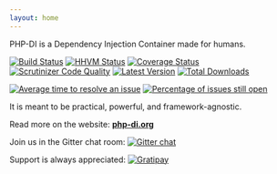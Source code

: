 ```yaml
---
layout: home
---
```


PHP-DI is a Dependency Injection Container made for humans.

[![Build Status](https://img.shields.io/travis/mnapoli/PHP-DI.svg?style=flat-square)](https://travis-ci.org/mnapoli/PHP-DI)
[![HHVM Status](https://img.shields.io/hhvm/mnapoli/PHP-DI.svg?style=flat-square)](http://hhvm.h4cc.de/package/mnapoli/php-di)
[![Coverage Status](https://img.shields.io/coveralls/mnapoli/PHP-DI/master.svg?style=flat-square)](https://coveralls.io/r/mnapoli/PHP-DI?branch=master)
[![Scrutinizer Code Quality](https://img.shields.io/scrutinizer/g/mnapoli/PHP-DI.svg?style=flat-square)](https://scrutinizer-ci.com/g/mnapoli/PHP-DI/?branch=master)
[![Latest Version](https://img.shields.io/github/release/mnapoli/PHP-DI.svg?style=flat-square)](https://packagist.org/packages/mnapoli/php-di)
[![Total Downloads](https://img.shields.io/packagist/dt/mnapoli/PHP-DI.svg?style=flat-square)](https://packagist.org/packages/mnapoli/php-di)

[![Average time to resolve an issue](http://isitmaintained.com/badge/resolution/mnapoli/PHP-DI.svg)](http://isitmaintained.com/project/mnapoli/PHP-DI "Average time to resolve an issue")
[![Percentage of issues still open](http://isitmaintained.com/badge/open/mnapoli/PHP-DI.svg)](http://isitmaintained.com/project/mnapoli/PHP-DI "Percentage of issues still open")

It is meant to be practical, powerful, and framework-agnostic.

Read more on the website: **[php-di.org](http://php-di.org)**

Join us in the Gitter chat room: [![Gitter chat](https://badges.gitter.im/mnapoli/PHP-DI.png)](https://gitter.im/mnapoli/PHP-DI)

Support is always appreciated: [![Gratipay](https://img.shields.io/gratipay/JSFiddle.svg)]()
